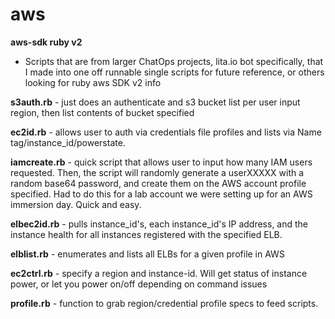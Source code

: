 # aws
**aws-sdk ruby v2** 
- Scripts that are from larger ChatOps projects, lita.io bot specifically, that I made into one off runnable single scripts for future reference, or others looking for ruby aws SDK v2 info


**s3auth.rb** - just does an authenticate and s3 bucket list per user input region, then list contents of bucket specified

**ec2id.rb** - allows user to auth via credentials file profiles and lists via Name tag/instance_id/powerstate. 

**iamcreate.rb** - quick script that allows user to input how many IAM users requested. Then, the script will randomly generate a userXXXXX with a random base64 password, and create them on the AWS account profile specified. Had to do this for a lab account we were setting up for an AWS immersion day. Quick and easy.

**elbec2id.rb** - pulls instance_id's, each instance_id's IP address, and the instance health for all instances registered with the specified ELB.

**elblist.rb** - enumerates and lists all ELBs for a given profile in AWS 

**ec2ctrl.rb** - specify a region and instance-id.  Will get status of instance power, or let you power on/off depending on command issues

**profile.rb** - function to grab region/credential profile specs to feed scripts.  